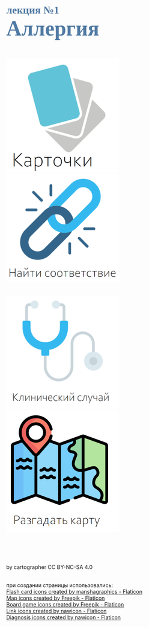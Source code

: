 # <span style="color: #507AA3; font-family: Corbel Light;">лекция №1 </span><br><span style="color: #507AA3; font-family: Corbel Light; font-size: 200%">Аллергия</span>
<br/>

>

[<img src="./карты.png" alt="drawing" width="300"/>](1_Allergy-3-1.md)&emsp;&emsp;&emsp;&emsp;[<img src="./match.png" alt="drawing" width="300"/>](1_Allergy-3-2.md)<br/>
<br/>

[<img src="./клин.png" alt="drawing" width="300"/>](1_Allergy-3-3.md)&emsp;&emsp;&emsp;&emsp;&emsp;[<img src="./карта.png" alt="drawing" width="300"/>](1_Allergy-3-4.md)<br/>
<br/>
<br/>
<br/>
<br/>




<footer>           
by cartographer CC BY-NC-SA 4.0<br/><br/>

при создании страницы использовались:<br/>
<a href="https://www.flaticon.com/free-icons/flash-card" title="flash card icons">Flash card icons created by manshagraphics - Flaticon</a><br/>
<a href="https://www.flaticon.com/free-icons/map" title="map icons">Map icons created by Freepik - Flaticon</a><br/>
<a href="https://www.flaticon.com/free-icons/board-game" title="board game icons">Board game icons created by Freepik - Flaticon</a><br/>
<a href="https://www.flaticon.com/free-icons/link" title="link icons">Link icons created by nawicon - Flaticon</a><br/>
<a href="https://www.flaticon.com/free-icons/diagnosis" title="diagnosis icons">Diagnosis icons created by nawicon - Flaticon</a>
</footer>
